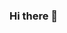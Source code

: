 ### Hi there 👋

<!--
**kannan5/kannan5** is a ✨ _special_ ✨ repository because its `README.md` (this file) appears on your GitHub profile.

Here are some ideas to get you started:

- 🔭 I’m currently working on Filling Up The Void In My Heart.
- 🌱 I’m currently learning Offensive Python, Dynamic Programming Techniques and Avoiding Toxic People.
- 💬 Ask me about - Python, C#, OWASP, Ethical Hacking, XSS.
- 📫 How to reach me: kannanhlr[@t]gmail.com
- ⚡ Fun fact: The Life Is Like A water. It will become what you see and what you wish and expect what you don't see and what you don't wish.
-->
